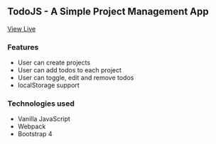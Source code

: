 ## TodoJS - A Simple Project Management App

[View Live](https://edmtrv.github.io/todo-js/)

### Features

- User can create projects
- User can add todos to each project
- User can toggle, edit and remove todos
- localStorage support

### Technologies used

- Vanilla JavaScript
- Webpack
- Bootstrap 4
